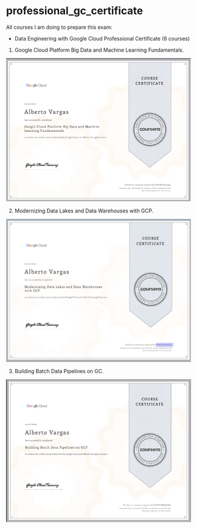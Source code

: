 # professional_gc_certificate

All courses I am doing to prepare this exam:

- Data Engineering with Google Cloud Professional Certificate (6 courses)

1. Google Cloud Platform Big Data and Machine Learning Fundamentals.

![alt](certificates/learning_fundamentals_gcp_bigdata.png " ")

2. Modernizing Data Lakes and Data Warehouses with GCP.

![alt](certificates/gcp_modernizing_data_warehouses.png " ")

3. Building Batch Data Pipelines on GC.

![alt](certificates/building_batch_data_pipelines_on_gcp.png " ")